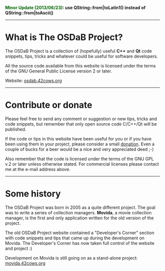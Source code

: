 <strong><font color='darkgreen'>Minor Update (2013/06/23)</font>: use QString::from|toLatin1() instead of QString::from|toAscii()</strong>


---


# What is The OSDaB Project? #

The OSDaB Project is a collection of (hopefully) useful **C++** and **Qt** code snippets, tips, tricks and whatever could be useful for software developers.

All the source code available from this website is licensed under the terms of the GNU General Public License version 2 or later.

Website: [osdab.42cows.org](http://osdab.42cows.org)


---


# Contribute or donate #

Please feel free to send any comment or suggestion or new tips, tricks and code snippets, but remember that only open source code C/C++/Qt will be published.

If the code or tips in this website have been useful for you or if you have been using them in your project, please consider a small [donation](http://osdab.42cows.org). Even a couple of bucks for a beer would be a nice and very appreciated deed ;-)

Also remember that the code is licensed under the terms of the GNU GPL v.2 or later unless otherwise stated.
For commercial licenses please contact me at the e-mail address above.


---


# Some history #

The OSDaB Project was born in 2005 as a quite different project. The goal was to write a series of collection managers. **Movida**, a movie collection manager, is the first and only application written for the old version of the project.

The old OSDaB Project website contained a "Developer's Corner" section with code snippets and tips that came up during the development on Movida. The Developer's Corner has now taken full control of the website and project :)

Development on Movida is still going on as a stand-alone project: [movida.42cows.org](http://movida.42cows.org)